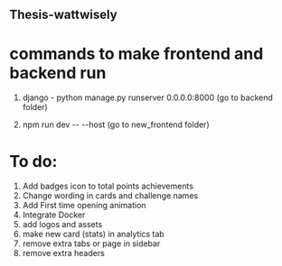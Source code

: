 ## Thesis-wattwisely

# commands to make frontend and backend run

1. django - python manage.py runserver 0.0.0.0:8000 (go to backend folder)

2. npm run dev -- --host (go to new_frontend folder)

# To do:
1. Add badges icon to total points achievements
2. Change wording in cards and challenge names
3. Add First time opening animation 
4. Integrate Docker
5. add logos and assets
6. make new card (stats) in analytics tab
7. remove extra tabs or page in sidebar
8. remove extra headers 